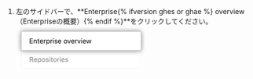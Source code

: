 1. 左のサイドバーで、**Enterprise{% ifversion ghes or ghae %} overview（Enterpriseの概要）{% endif %}**をクリックしてください。 ![Enterprise{% ifversion ghes or ghae %} overview{% endif %} tab in the Site admin settings](/assets/images/enterprise/site-admin-settings/enterprise-tab.png)
